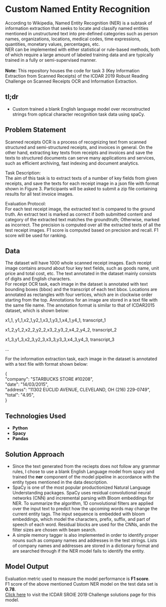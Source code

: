 # Custom Named Entity Recognition
According to Wikipedia, Named Entity Recognition (NER) is a subtask of information extraction that seeks to locate and classify named entities mentioned in unstructured text into pre-defined categories such as person names, organizations, locations, medical codes, time expressions, quantities, monetary values, percentages, etc. <br>
NER can be implemented with either statistical or rule-based methods, both of which require a large amount of labeled training data and are typically trained in a fully or semi-supervised manner. <br><br>
**Note:**
This repository houses the code for task 3 (Key Information Extraction from Scanned Receipts) of the ICDAR 2019 Robust Reading Challenge on Scanned Receipts OCR and Information Extraction.

## tl;dr
- Custom trained a blank English language model over reconstructed strings from optical character recognition task data using spaCy.

## Problem Statement
Scanned receipts OCR is a process of recognizing text from scanned structured and semi-structured receipts, and invoices in general. On the other hand, extracting key texts from receipts and invoices and save the texts to structured documents can serve many applications and services, such as efficient archiving, fast indexing and document analytics.<br>

Task Description:<br>
The aim of this task is to extract texts of a number of key fields from given receipts, and save the texts for each receipt image in a json file with format shown in Figure 3. Participants will be asked to submit a zip file containing results for all test invoice images.<br>

Evaluation Protocol:<br>
For each test receipt image, the extracted text is compared to the ground truth. An extract text is marked as correct if both submitted content and category of the extracted text matches the groundtruth; Otherwise, marked as incorrect. The precision is computed over all the extracted texts of all the test receipt images. F1 score is computed based on precision and recall. F1 score will be used for ranking.<br>

 ## Data
The dataset will have 1000 whole scanned receipt images. Each receipt image contains around about four key text fields, such as goods name, unit price and total cost, etc. The text annotated in the dataset mainly consists of digits and English characters.<br>
For receipt OCR task, each image in the dataset is annotated with text bounding boxes (bbox) and the transcript of each text bbox. Locations are annotated as rectangles with four vertices, which are in clockwise order starting from the top. Annotations for an image are stored in a text file with the same file name. The annotation format is similar to that of ICDAR2015 dataset, which is shown below:

x1_1, y1_1,x2_1,y2_1,x3_1,y3_1,x4_1,y4_1, transcript_1

x1_2,y1_2,x2_2,y2_2,x3_2,y3_2,x4_2,y4_2, transcript_2

x1_3,y1_3,x2_3,y2_3,x3_3,y3_3,x4_3,y4_3, transcript_3

…

For the information extraction task, each image in the dataset is annotated with a text file with format shown below:

{<br>"company": "STARBUCKS STORE #10208",<br>"date": "14/03/2015",<br>"address": "11302 EUCLID AVENUE, CLEVELAND, OH (216) 229-0749",<br>"total": "4.95",<br>}

## Technologies Used
- **Python**
- **Spacy**
- **Pandas**

## Solution Approach
- Since the text generated from the reciepts does not follow any grammar rules, I chose to use a blank English Language model from spacy and trained the **ner** component of the model pipeline in accordance with the entity types mentioned in the data description.
- SpaCy is one of the most popular productionized Natural Language Understanding packages. SpaCy uses residual convolutional neural networks (CNN) and incremental parsing with Bloom embeddings for NER. To summarize the algorithm, 1D convolutional filters are applied over the input text to predict how the upcoming words may change the current entity tags. The input sequence is embedded with bloom embeddings, which model the characters, prefix, suffix, and part of speech of each word. Residual blocks are used for the CNNs, andn the filter sizes are chosen with beam search.
- A simple memory tagger is also implemented in order to identify proper nouns such as company names and addresses in the test strings. Lists of company names and addresses are stored in a dictionary format and are searched through if the NER model fails to identify the entity.

## Model Output
Evaluation metric used to measure the model performance is **F1 score**.<br>
F1 score of the above mentioned Custom NER model on the test data set is **0.78**.<br>
[Click here](https://rrc.cvc.uab.es/?ch=13&com=evaluation&view=method_info&task=3&m=82331) to visit the ICDAR SROIE 2019 Challenge solutions page for this model. 


















